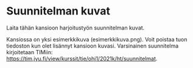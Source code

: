 # Suunnitelman kuvat

Laita tähän kansioon harjoitustyön suunnitelman kuvat.

Kansiossa on yksi esimerkkikuva (esimerkkikuva.png). Voit poistaa tuon tiedoston kun olet lisännyt kansioon kuvasi. Varsinainen suunnitelma kirjoitetaan TIMiin: <https://tim.jyu.fi/view/kurssit/tie/ohj1/2021k/ht/suunnitelmat>.